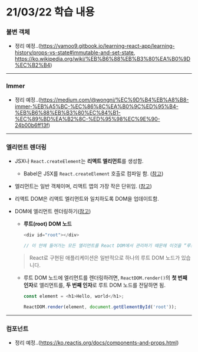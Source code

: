 # 21/03/22 학습 내용
### 불변 객체

- 정리 예정..(https://yamoo9.gitbook.io/learning-react-app/learning-history/props-vs-state#immutable-and-set-state, https://ko.wikipedia.org/wiki/%EB%B6%88%EB%B3%80%EA%B0%9D%EC%B2%B4)

___
### Immer

- 정리 예정..(https://medium.com/@wongni/%EC%9D%B4%EB%A8%B8-immer-%EB%A5%BC-%EC%86%8C%EA%B0%9C%ED%95%B4-%EB%B6%88%EB%B3%80%EC%84%B1-%EC%89%BD%EA%B2%8C-%ED%95%98%EC%9E%90-24b00b6ff13f)

___
### 엘리먼트 렌더링

- JSX나 `React.createElement`는 **리액트 엘리먼트**를 생성함.

  - Babel은 JSX를 `React.createElement` 호출로 컴파일 함. ([참고](https://ko.reactjs.org/docs/introducing-jsx.html#jsx-represents-objects))

- 엘리먼트는 일반 객체이며, 리액트 앱의 가장 작은 단위임. ([참고](https://ko.reactjs.org/docs/rendering-elements.html))

- 리액트 DOM은 리액트 엘리먼트와 일치하도록 DOM을 업데이트함.

- DOM에 엘리먼트 렌더링하기([참고](https://ko.reactjs.org/docs/rendering-elements.html#rendering-an-element-into-the-dom))

  - **루트(root) DOM 노드**

    ```js
    <div id="root"></div>

    // 이 안에 들어가는 모든 엘리먼트를 React DOM에서 관리하기 때문에 이것을 “루트(root)” DOM 노드라고 부릅니다.
    ```

  > React로 구현된 애플리케이션은 일반적으로 하나의 루트 DOM 노드가 있습니다.

  - 루트 DOM 노드에 엘리먼트를 렌더링하려면, `ReactDOM.render()`의 **첫 번째 인자**로 엘리먼트를, **두 번째 인자**로 루트 DOM 노드를 전달하면 됨.

    ```js
    const element = <h1>Hello, world</h1>;
    
    ReactDOM.render(element, document.getElementById('root'));
    ```

___
### 컴포넌트

- 정리 예정..(https://ko.reactjs.org/docs/components-and-props.html)
